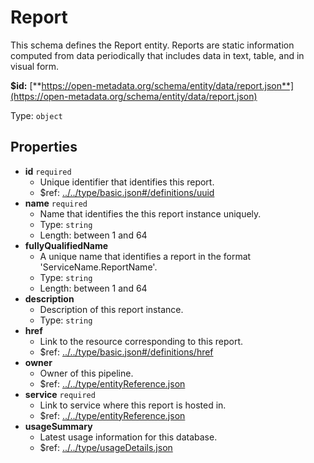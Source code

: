 # Report

This schema defines the Report entity. Reports are static information computed from data periodically that includes data in text, table, and in visual form.

**$id:** [**https://open-metadata.org/schema/entity/data/report.json**](https://open-metadata.org/schema/entity/data/report.json)

Type: `object`

## Properties

* **id** `required`
  * Unique identifier that identifies this report.
  * $ref: [../../type/basic.json\#/definitions/uuid](report.md#....typebasic.jsondefinitionsuuid)
* **name** `required`
  * Name that identifies the this report instance uniquely.
  * Type: `string`
  * Length: between 1 and 64
* **fullyQualifiedName**
  * A unique name that identifies a report in the format 'ServiceName.ReportName'.
  * Type: `string`
  * Length: between 1 and 64
* **description**
  * Description of this report instance.
  * Type: `string`
* **href**
  * Link to the resource corresponding to this report.
  * $ref: [../../type/basic.json\#/definitions/href](report.md#....typebasic.jsondefinitionshref)
* **owner**
  * Owner of this pipeline.
  * $ref: [../../type/entityReference.json](report.md#....typeentityreference.json)
* **service** `required`
  * Link to service where this report is hosted in.
  * $ref: [../../type/entityReference.json](report.md#....typeentityreference.json)
* **usageSummary**
  * Latest usage information for this database.
  * $ref: [../../type/usageDetails.json](report.md#....typeusagedetails.json)


